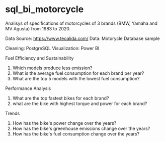 # sql_bi_motorcycle
Analisys of specifications of motorcycles of 3 brands (BMW, Yamaha and MV Agusta) from 1983 to 2020.

Data Source: https://www.teoalida.com/
Data: Motorycle Database sample

Cleaning: PostgreSQL
Visualization: Power BI

Fuel Efficiency and Sustainability
  1. Which models produce less emission?
  2. What is the average fuel consumption for each brand per year?
  3. What are the top 5 models with the lowest fuel consumption?

Performance Analysis
  1. What are the top fastest bikes for each brand?
  2. what are the bike with highest torque and power for each brand?

Trends
  1. How has the bike's power change over the years?
  2. How has the bike's greenhouse emissions change over the years?
  3. How has the bike's fuel consumption change over the years?
